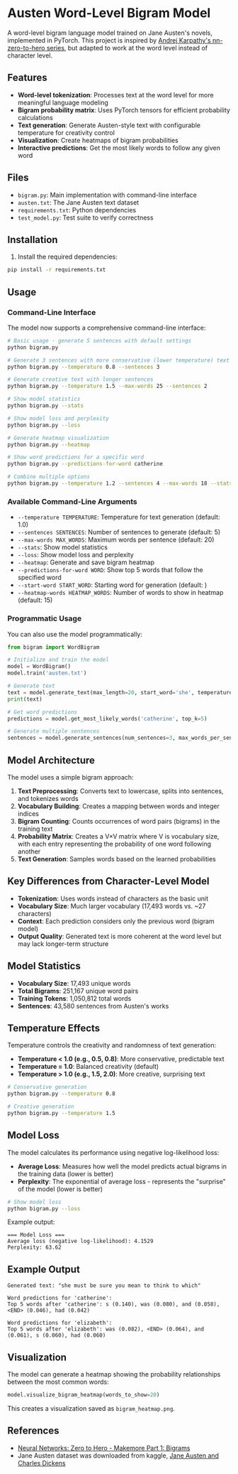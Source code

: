 # Austen Word-Level Bigram Model

A word-level bigram language model trained on Jane Austen's novels, implemented in PyTorch. This project is inspired by [Andrej Karpathy's nn-zero-to-hero series](https://github.com/karpathy/nn-zero-to-hero/blob/master/lectures/makemore/makemore_part1_bigrams.ipynb), but adapted to work at the word level instead of character level.

## Features

- **Word-level tokenization**: Processes text at the word level for more meaningful language modeling
- **Bigram probability matrix**: Uses PyTorch tensors for efficient probability calculations
- **Text generation**: Generate Austen-style text with configurable temperature for creativity control
- **Visualization**: Create heatmaps of bigram probabilities
- **Interactive predictions**: Get the most likely words to follow any given word

## Files

- `bigram.py`: Main implementation with command-line interface
- `austen.txt`: The Jane Austen text dataset
- `requirements.txt`: Python dependencies
- `test_model.py`: Test suite to verify correctness

## Installation

1. Install the required dependencies:
```bash
pip install -r requirements.txt
```

## Usage

### Command-Line Interface

The model now supports a comprehensive command-line interface:

```bash
# Basic usage - generate 5 sentences with default settings
python bigram.py

# Generate 3 sentences with more conservative (lower temperature) text
python bigram.py --temperature 0.8 --sentences 3

# Generate creative text with longer sentences
python bigram.py --temperature 1.5 --max-words 25 --sentences 2

# Show model statistics
python bigram.py --stats

# Show model loss and perplexity
python bigram.py --loss

# Generate heatmap visualization
python bigram.py --heatmap

# Show word predictions for a specific word
python bigram.py --predictions-for-word catherine

# Combine multiple options
python bigram.py --temperature 1.2 --sentences 4 --max-words 18 --stats --loss --predictions-for-word elizabeth
```

### Available Command-Line Arguments

- `--temperature TEMPERATURE`: Temperature for text generation (default: 1.0)
- `--sentences SENTENCES`: Number of sentences to generate (default: 5)
- `--max-words MAX_WORDS`: Maximum words per sentence (default: 20)
- `--stats`: Show model statistics
- `--loss`: Show model loss and perplexity
- `--heatmap`: Generate and save bigram heatmap
- `--predictions-for-word WORD`: Show top 5 words that follow the specified word
- `--start-word START_WORD`: Starting word for generation (default: <START>)
- `--heatmap-words HEATMAP_WORDS`: Number of words to show in heatmap (default: 15)

### Programmatic Usage

You can also use the model programmatically:

```python
from bigram import WordBigram

# Initialize and train the model
model = WordBigram()
model.train('austen.txt')

# Generate text
text = model.generate_text(max_length=20, start_word='she', temperature=1.2)
print(text)

# Get word predictions
predictions = model.get_most_likely_words('catherine', top_k=5)

# Generate multiple sentences
sentences = model.generate_sentences(num_sentences=3, max_words_per_sentence=15, temperature=0.8)
```

## Model Architecture

The model uses a simple bigram approach:

1. **Text Preprocessing**: Converts text to lowercase, splits into sentences, and tokenizes words
2. **Vocabulary Building**: Creates a mapping between words and integer indices
3. **Bigram Counting**: Counts occurrences of word pairs (bigrams) in the training text
4. **Probability Matrix**: Creates a V×V matrix where V is vocabulary size, with each entry representing the probability of one word following another
5. **Text Generation**: Samples words based on the learned probabilities

## Key Differences from Character-Level Model

- **Tokenization**: Uses words instead of characters as the basic unit
- **Vocabulary Size**: Much larger vocabulary (17,493 words vs. ~27 characters)
- **Context**: Each prediction considers only the previous word (bigram model)
- **Output Quality**: Generated text is more coherent at the word level but may lack longer-term structure

## Model Statistics

- **Vocabulary Size**: 17,493 unique words
- **Total Bigrams**: 251,167 unique word pairs
- **Training Tokens**: 1,050,812 total words
- **Sentences**: 43,580 sentences from Austen's works

## Temperature Effects

Temperature controls the creativity and randomness of text generation:

- **Temperature < 1.0 (e.g., 0.5, 0.8)**: More conservative, predictable text
- **Temperature = 1.0**: Balanced creativity (default)
- **Temperature > 1.0 (e.g., 1.5, 2.0)**: More creative, surprising text

```bash
# Conservative generation
python bigram.py --temperature 0.8

# Creative generation  
python bigram.py --temperature 1.5
```

## Model Loss

The model calculates its performance using negative log-likelihood loss:

- **Average Loss**: Measures how well the model predicts actual bigrams in the training data (lower is better)
- **Perplexity**: The exponential of average loss - represents the "surprise" of the model (lower is better)

```bash
# Show model loss
python bigram.py --loss
```

Example output:
```
=== Model Loss ===
Average loss (negative log-likelihood): 4.1529
Perplexity: 63.62
```

## Example Output

```
Generated text: "she must be sure you mean to think to which"

Word predictions for 'catherine':
Top 5 words after 'catherine': s (0.140), was (0.080), and (0.058), <END> (0.046), had (0.042)

Word predictions for 'elizabeth':
Top 5 words after 'elizabeth': was (0.082), <END> (0.064), and (0.061), s (0.060), had (0.060)
```

## Visualization

The model can generate a heatmap showing the probability relationships between the most common words:

```python
model.visualize_bigram_heatmap(words_to_show=20)
```

This creates a visualization saved as `bigram_heatmap.png`.

## References

- [Neural Networks: Zero to Hero - Makemore Part 1: Bigrams](https://github.com/karpathy/nn-zero-to-hero/blob/master/lectures/makemore/makemore_part1_bigrams.ipynb)
- Jane Austen dataset was downloaded from kaggle, [Jane Austen and Charles Dickens](https://www.kaggle.com/datasets/joshmcadams/jane-austin-and-charles-dickens/data)